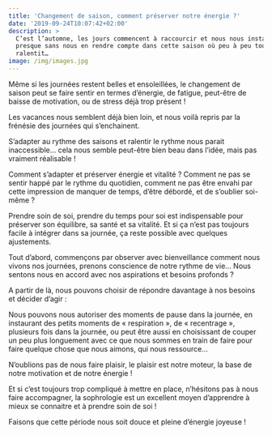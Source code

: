 ```yaml
---
title: 'Changement de saison, comment préserver notre énergie ?'
date: '2019-09-24T10:07:42+02:00'
description: >
  C’est l’automne, les jours commencent à raccourcir et nous nous installons
  presque sans nous en rendre compte dans cette saison où peu à peu tout se
  ralentit… 
image: /img/images.jpg
---
```

Même si les journées restent belles et ensoleillées, le changement de saison peut se faire sentir en termes d’énergie, de fatigue, peut-être de baisse de motivation, ou de stress déjà trop présent ! 

Les vacances nous semblent déjà bien loin, et nous voilà repris par la frénésie des journées qui s’enchainent.

S’adapter au rythme des saisons et ralentir le rythme nous parait inaccessible… cela nous semble peut-être bien beau dans l’idée, mais pas vraiment réalisable !

Comment s’adapter et préserver énergie et vitalité ? Comment ne pas se sentir happé par le rythme du quotidien, comment ne pas être envahi par cette impression de manquer de temps, d’être débordé, et de s’oublier soi-même ?

Prendre soin de soi, prendre du temps pour soi est indispensable pour préserver son équilibre, sa santé et sa vitalité. Et si ça n’est pas toujours facile à intégrer dans sa journée, ça reste possible avec quelques ajustements.

Tout d’abord, commençons par observer avec bienveillance comment nous vivons nos journées, prenons conscience de notre rythme de vie… Nous sentons nous en accord avec nos aspirations et besoins profonds ?

A partir de là, nous pouvons choisir de répondre davantage à nos besoins et décider d’agir :

Nous pouvons nous autoriser des moments de pause dans la journée, en instaurant des petits moments de « respiration », de « recentrage », plusieurs fois dans la journée, ou peut être aussi en choisissant de couper un peu plus longuement avec ce que nous sommes en train de faire pour faire quelque chose que nous aimons, qui nous ressource…

N’oublions pas de nous faire plaisir, le plaisir est notre moteur, la base de notre motivation et de notre énergie ! 

Et si c’est toujours trop compliqué à mettre en place, n’hésitons pas à nous faire accompagner, la sophrologie est un excellent moyen d’apprendre à mieux se connaitre et à prendre soin de soi !

Faisons que cette période nous soit douce et pleine d’énergie joyeuse !
